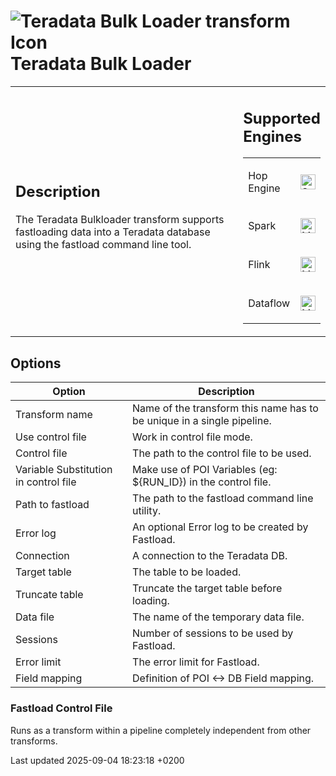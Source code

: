 <div id="header">

# <span class="image image-doc-icon">![Teradata Bulk Loader transform Icon](../assets/images/transforms/icons/terafast.svg)</span> Teradata Bulk Loader

</div>

<div id="content">

<div id="preamble">

<div class="sectionbody">

<table>
<colgroup>
<col style="width: 75%" />
<col style="width: 25%" />
</colgroup>
<tbody>
<tr class="odd">
<td><div class="content">
<div class="sect1">
<h2 id="_description">Description</h2>
<div class="sectionbody">
<div class="paragraph">
<p>The Teradata Bulkloader transform supports fastloading data into a Teradata database using the fastload command line tool.</p>
</div>
</div>
</div>
</div></td>
<td><div class="content">
<div class="sect1">
<h2 id="_supported_engines">Supported Engines</h2>
<div class="sectionbody">
<table>
<tbody>
<tr class="odd">
<td><p>Hop Engine</p></td>
<td><div class="content">
<div class="paragraph">
<p><span class="image"><img src="../assets/images/check_mark.svg" alt="Supported" width="24" /></span></p>
</div>
</div></td>
</tr>
<tr class="even">
<td><p>Spark</p></td>
<td><div class="content">
<div class="paragraph">
<p><span class="image"><img src="../assets/images/question_mark.svg" alt="Maybe Supported" width="24" /></span></p>
</div>
</div></td>
</tr>
<tr class="odd">
<td><p>Flink</p></td>
<td><div class="content">
<div class="paragraph">
<p><span class="image"><img src="../assets/images/question_mark.svg" alt="Maybe Supported" width="24" /></span></p>
</div>
</div></td>
</tr>
<tr class="even">
<td><p>Dataflow</p></td>
<td><div class="content">
<div class="paragraph">
<p><span class="image"><img src="../assets/images/question_mark.svg" alt="Maybe Supported" width="24" /></span></p>
</div>
</div></td>
</tr>
</tbody>
</table>
</div>
</div>
</div></td>
</tr>
</tbody>
</table>

</div>

</div>

<div class="sect1">

## Options

<div class="sectionbody">

| Option                                | Description                                                            |
| ------------------------------------- | ---------------------------------------------------------------------- |
| Transform name                        | Name of the transform this name has to be unique in a single pipeline. |
| Use control file                      | Work in control file mode.                                             |
| Control file                          | The path to the control file to be used.                               |
| Variable Substitution in control file | Make use of POI Variables (eg: ${RUN\_ID}) in the control file.        |
| Path to fastload                      | The path to the fastload command line utility.                         |
| Error log                             | An optional Error log to be created by Fastload.                       |
| Connection                            | A connection to the Teradata DB.                                       |
| Target table                          | The table to be loaded.                                                |
| Truncate table                        | Truncate the target table before loading.                              |
| Data file                             | The name of the temporary data file.                                   |
| Sessions                              | Number of sessions to be used by Fastload.                             |
| Error limit                           | The error limit for Fastload.                                          |
| Field mapping                         | Definition of POI \<→ DB Field mapping.                                |

<div class="sect2">

### Fastload Control File

<div class="paragraph">

Runs as a transform within a pipeline completely independent from other transforms.

</div>

</div>

</div>

</div>

</div>

<div id="footer">

<div id="footer-text">

Last updated 2025-09-04 18:23:18 +0200

</div>

</div>
